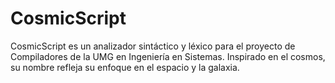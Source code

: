 # CosmicScript
CosmicScript es un analizador sintáctico y léxico para el proyecto de Compiladores de la UMG en Ingeniería en Sistemas. Inspirado en el cosmos, su nombre refleja su enfoque en el espacio y la galaxia.
